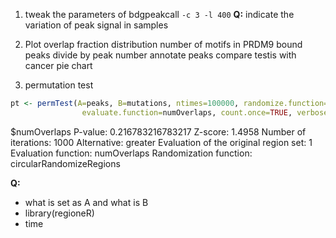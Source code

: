 1. tweak the parameters of bdgpeakcall
`-c 3 -l 400`
**Q:** indicate the variation of peak signal in samples

2.  Plot overlap fraction distribution
number of motifs in PRDM9 bound peaks
divide by peak number
annotate peaks compare testis with cancer pie chart

4. permutation test
```r
pt <- permTest(A=peaks, B=mutations, ntimes=100000, randomize.function=circularRandomizeRegions,
                evaluate.function=numOverlaps, count.once=TRUE, verbose=FALSE)
```
$numOverlaps
P-value: 0.216783216783217
Z-score: 1.4958
Number of iterations: 1000
Alternative: greater
Evaluation of the original region set: 1
Evaluation function: numOverlaps
Randomization function: circularRandomizeRegions

**Q:**
- what is set as A and what is B
- library(regioneR)
- time







<!--stackedit_data:
eyJoaXN0b3J5IjpbLTE4MzUyOTQ5NzQsNTIxMjUzMDMzLC04OT
U3MzcxMjJdfQ==
-->